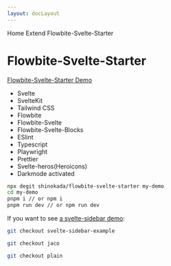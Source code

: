 ```yaml
---
layout: docLayout
---
```


<script>
  import Htwo from '../../utils/Htwo.svelte'
  import { Breadcrumb, BreadcrumbItem } from '$lib'
  
</script>

<Breadcrumb>
  <BreadcrumbItem href="/" home >Home</BreadcrumbItem>
  <BreadcrumbItem>Extend</BreadcrumbItem>
  <BreadcrumbItem>Flowbite-Svelte-Starter</BreadcrumbItem>
</Breadcrumb>

<h1 class="text-3xl w-full dark:text-white pt-8 pb-4">Flowbite-Svelte-Starter</h1>

<Htwo label="Demo" />

<p class="dark:text-white" ><a class="text-blue-700" href="https://flowbite-svelte-starter.vercel.app/">Flowbite-Svelte-Starter Demo</a></p>

<Htwo label="Features" />

<ul class="dark:text-white">
<li>Svelte</li>
<li>SvelteKit</li>
<li>Tailwind CSS</li>
<li>Flowbite</li>
<li>Flowbite-Svelte</li>
<li>Flowbite-Svelte-Blocks</li>
<li>ESlint</li>
<li>Typescript</li>
<li>Playwright</li>
<li>Prettier</li>
<li>Svelte-heros(Heroicons)</li>
<li>Darkmode activated</li>
</ul>

<Htwo label="Installation" />

```sh
npx degit shinokada/flowbite-svelte-starter my-demo
cd my-demo
pnpm i // or npm i
pnpm run dev // or npm run dev
```

<Htwo label="Other examples/themes" />

<Htwo label="Svelte-Sidebar-Example" />

If you want to see [a svelte-sidebar demo](https://flowbite-svelte-starter.vercel.app/):

```sh
git checkout svelte-sidebar-example
```

<Htwo label="Jaco example" />

```sh
git checkout jaco
```

<Htwo label="Plain" />

```sh
git checkout plain
```
